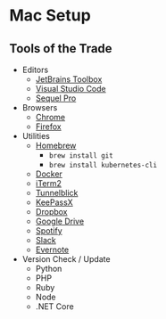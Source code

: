 # Mac Setup

## Tools of the Trade
* Editors
  * [JetBrains Toolbox](https://www.jetbrains.com/toolbox/app/)
  * [Visual Studio Code](https://code.visualstudio.com/)
  * [Sequel Pro](https://www.sequelpro.com/)
* Browsers
  * [Chrome](https://www.google.com/chrome/)
  * [Firefox](https://www.mozilla.org/en-US/firefox/)
* Utilities
  * [Homebrew](https://brew.sh/) 
    * `brew install git`
    * `brew install kubernetes-cli`
  * [Docker](https://docs.docker.com/docker-for-mac/install/)
  * [iTerm2](https://iterm2.com/)
  * [Tunnelblick](https://tunnelblick.net/downloads.html)
  * [KeePassX](https://www.keepassx.org/)
  * [Dropbox](https://dropbox.com)
  * [Google Drive](https://www.google.com/drive/download/)
  * [Spotify](https://www.spotify.com/)
  * [Slack](https://slack.com/)
  * [Evernote](https://evernote.com/)
* Version Check / Update
  * Python
  * PHP
  * Ruby
  * Node
  * .NET Core
